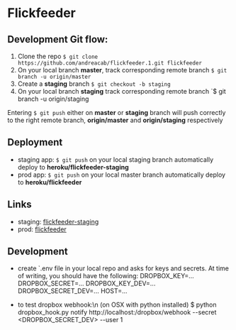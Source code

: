 # Flickfeeder
## Development Git flow: 
1. Clone the repo
`$ git clone https://github.com/andreacab/flickfeeder.1.git flickfeeder`
2. On your local branch **master**, track corresponding remote branch
`$ git branch -u origin/master`
2. Create a **staging** branch
`$ git checkout -b staging`
3. On your local branch **staging** track corresponding remote branch
`$ git branch -u origin/staging

Entering `$ git push` either on **master** or **staging** branch will push correctly to the right remote branch, **origin/master** and **origin/staging** respectively

## Deployment
- staging app: `$ git push` on your local staging branch automatically deploy to **heroku/flickfeeder-staging**
- prod app: `$ git push` on your local master branch automatically deploy to **heroku/flickfeeder**

## Links
- staging: [flickfeeder-staging](flickfeeder-staging.herokuapp.com)
- prod: [flickfeeder](flickfeeder.herokuapp.com)

## Development 
- create `.env file in your local repo and asks for keys and secrets. At time of writing, you should have the following:
    DROPBOX_KEY=...
    DROPBOX_SECRET=...
    DROPBOX_KEY_DEV=...
    DROPBOX_SECRET_DEV=...
    HOST=...
    
- to test dropbox webhook:\n
(on OSX with python installed)
$ python dropbox_hook.py notify http://localhost:<PORT>/dropbox/webhook --secret <DROPBOX_SECRET_DEV> --user 1
